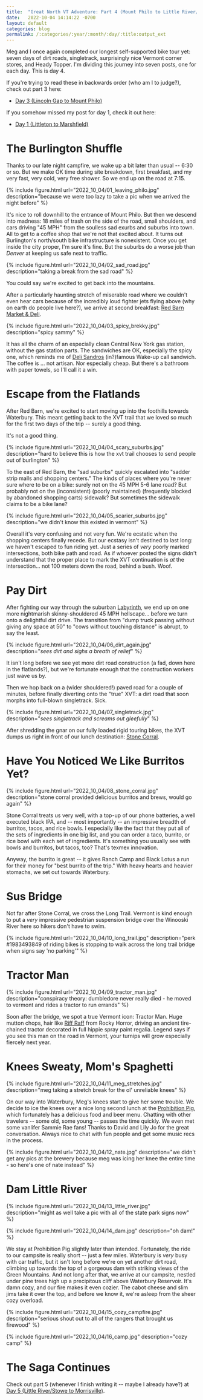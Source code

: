 ```yaml
---
title:  "Great North VT Adventure: Part 4 (Mount Philo to Little River/Stowe)"
date:   2022-10-04 14:14:22 -0700
layout: default
categories: blog
permalink: /:categories/:year/:month/:day/:title:output_ext
---
```


Meg and I once again completed our longest self-supported bike tour yet: seven
days of dirt roads, singletrack, surprisingly nice Vermont corner stores,
and Heady Topper. I'm dividing this journey into seven posts, one for each day.
This is day 4.

<!-- readmore -->

If you're trying to read these in backwards order (who am I to judge?), check out part 3 here:

- [Day 3 (Lincoln Gap to Mount Philo)](/blog/2022/10/03/the-great-northern-vt-adventure-pt3.html)

If you somehow missed my post for day 1, check it out here:

- [Day 1 (Littleton to Marshfield)](/blog/2022/10/01/the-great-northern-vt-adventure-pt1.html)

# The Burlington Shuffle

Thanks to our late night campfire, we wake up a bit later than usual -- 6:30 or so. But we make OK time during site breakdown, first breakfast, and my very fast, very cold, very free shower. So we end up on the road at 7:15.

{% include figure.html url="2022_10_04/01_leaving_philo.jpg" description="because we were too lazy to take a pic when we arrived the night before" %}

It's nice to roll downhill to the entrance of Mount Philo. But then we descend into madness: 18 miles of trash on the side of the road, small shoulders, and cars driving "45 MPH" from the soulless sad exurbs and suburbs into town. All to get to a coffee shop that we're not that excited about. It turns out Burlington's north/south bike infrastructure is nonexistent. Once you get inside the city proper, I'm sure it's fine. But the suburbs do a worse job than *Denver* at keeping us safe next to traffic.

{% include figure.html url="2022_10_04/02_sad_road.jpg" description="taking a break from the sad road" %}

You could say we're excited to get back into the mountains.

After a particularly haunting stretch of miserable road where we couldn't even hear cars because of the incredibly loud fighter jets flying above (why on earth do people live here?), we arrive at second breakfast: [Red Barn Market & Deli](https://www.redbarnmarketvt.com/).

{% include figure.html url="2022_10_04/03_spicy_brekky.jpg" description="spicy sammy" %}

It has all the charm of an especially clean Central New York gas station, without the gas station parts. The sandwiches are OK, especially the spicy one, which reminds me of [Deli Sandros](https://rocwiki.org/Deli_Sandros) (in?)famous Wake-up call sandwich. The coffee is ... not artisan. Nor especially cheap. But there's a bathroom with paper towels, so I'll call it a win.

# Escape from the Flatlands

After Red Barn, we're excited to start moving up into the foothills towards Waterbury. This meant getting back to the XVT trail that we loved so much for the first two days of the trip -- surely a good thing.

It's not a good thing.

{% include figure.html url="2022_10_04/04_scary_suburbs.jpg" description="hard to believe this is how the xvt trail chooses to send people out of burlington" %}

To the east of Red Barn, the "sad suburbs" quickly escalated into "sadder strip malls and shopping centers." The kinds of places where you're never sure where to be on a bike: surely not on the 45 MPH 5-6 lane road? But probably not on the (inconsistent) (poorly maintained) (frequently blocked by abandoned shopping carts) sidewalk? But sometimes the sidewalk claims to be a bike lane?

{% include figure.html url="2022_10_04/05_scarier_suburbs.jpg" description="we didn't know this existed in vermont" %}

Overall it's very confusing and not very fun. We're ecstatic when the shopping centers finally recede. But our ecstasy isn't destined to last long: we haven't escaped to fun riding yet. Just a series of *very* poorly marked intersections, both bike path and road. As if whoever posted the signs didn't understand that the proper place to mark the XVT continuation is *at* the intersection... not 100 meters down the road, behind a bush. Woof.

# Pay Dirt

After fighting our way through the suburban [Laby](https://taylorswift.fandom.com/wiki/Labyrinth)[rinth](https://en.wikipedia.org/wiki/Labyrinth_(1986_film)), we end up on one more nightmarish skinny-shouldered 45 MPH hellscape... before we turn onto a delightful dirt drive. The transition from "dump truck passing without giving any space at 50" to "cows without touching distance" is abrupt, to say the least.

{% include figure.html url="2022_10_04/06_dirt_again.jpg" description="*sees dirt and sighs a breath of relief*" %}

It isn't long before we see yet more dirt road construction (a fad, down here in the flatlands?), but we're fortunate enough that the construction workers just wave us by.

Then we hop back on a (wider shouldered!) paved road for a couple of minutes, before finally diverting onto the "true" XVT: a dirt road that soon morphs into full-blown singletrack. Sick.

{% include figure.html url="2022_10_04/07_singletrack.jpg" description="*sees singletrack and screams out gleefully*" %}

After shredding the gnar on our fully loaded rigid touring bikes, the XVT dumps us right in front of our lunch destination: [Stone Corral](https://stonecorral.com/).

# Have You Noticed We Like Burritos Yet?

{% include figure.html url="2022_10_04/08_stone_corral.jpg" description="stone corral provided delicious burritos and brews, would go again" %}

Stone Corral treats us very well, with a top-up of our phone batteries, a well executed black IPA, and -- most importantly -- an impressive breadth of burritos, tacos, and rice bowls. I especially like the fact that they put all of the sets of ingredients in one big list, and you can order a taco, burrito, or rice bowl with each set of ingredients. It's something you usually see with bowls and burritos, but tacos, too? That's texmex innovation.

Anyway, the burrito is great -- it gives Ranch Camp and Black Lotus a run for their money for "best burrito of the trip." With heavy hearts and heavier stomachs, we set out towards Waterbury.

# Sus Bridge

Not far after Stone Corral, we cross the Long Trail. Vermont is kind enough to put a *very* impressive pedestrian suspension bridge over the Winooski River here so hikers don't have to swim.

{% include figure.html url="2022_10_04/10_long_trail.jpg" description="perk #1983493849 of riding bikes is stopping to walk across the long trail bridge when signs say 'no parking'" %}

# Tractor Man

{% include figure.html url="2022_10_04/09_tractor_man.jpg" description="conspiracy theory: dumbledore never really died - he moved to vermont and rides a tractor to run errands" %}

Soon after the bridge, we spot a true Vermont icon: Tractor Man. Huge mutton chops, hair like [Riff Raff](https://rockyhorror.fandom.com/wiki/Riff_Raff) from Rocky Horror, driving an ancient tire-chained tractor decorated in full hippie spray paint regalia. Legend says if you see this man on the road in Vermont, your turnips will grow especially fiercely next year.

# Knees Sweaty, Mom's Spaghetti

{% include figure.html url="2022_10_04/11_meg_stretches.jpg" description="meg taking a stretch break for the ol' unreliable knees" %}

On our way into Waterbury, Meg's knees start to give her some trouble. We decide to ice the knees over a nice long second lunch at the [Prohibition Pig](https://www.prohibitionpig.com/), which fortunately has a delicious food and beer menu. Chatting with other travelers -- some old, some young -- passes the time quickly. We even met some vanlifer Sammie Rae fans! Thanks to David and Lily Jo for the great conversation. Always nice to chat with fun people and get some music recs in the process.

{% include figure.html url="2022_10_04/12_nate.jpg" description="we didn't get any pics at the brewery because meg was icing her knee the entire time - so here's one of nate instead" %}

# Dam Little River

{% include figure.html url="2022_10_04/13_little_river.jpg" description="might as well take a pic with all of the state park signs now" %}

{% include figure.html url="2022_10_04/14_dam.jpg" description="oh dam!" %}

We stay at Prohibition Pig slightly later than intended. Fortunately, the ride to our campsite is really short -- just a few miles. Waterbury is *very* busy with car traffic, but it isn't long before we're on yet another dirt road, climbing up towards the top of a gorgeous dam with striking views of the Green Mountains. And not long after that, we arrive at our campsite, nestled under pine trees high up a precipitous cliff above Waterbury Reservoir. It's damn cozy, and our fire makes it even cozier. The cabot cheese and slim jims take it over the top, and before we know it, we're asleep from the sheer cozy overload.

{% include figure.html url="2022_10_04/15_cozy_campfire.jpg" description="serious shout out to all of the rangers that brought us firewood" %}

{% include figure.html url="2022_10_04/16_camp.jpg" description="cozy camp" %}

# The Saga Continues

Check out part 5 (whenever I finish writing it -- maybe I already have?) at [Day 5 (Little River/Stowe to Morrisville)](/blog/2022/10/05/the-great-northern-vt-adventure-pt5.html).

